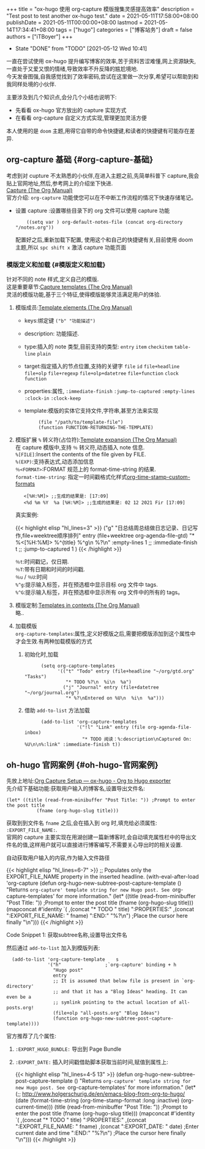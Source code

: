 +++
title = "ox-hugo 使用 org-capture 模版搜集灵感提高效率"
description = "Test post to test another ox-hugo test."
date = 2021-05-11T17:58:00+08:00
publishDate = 2021-05-11T00:00:00+08:00
lastmod = 2021-05-14T17:34:41+08:00
tags = ["hugo"]
categories = ["博客站务"]
draft = false
authors = ["iTBoyer"]
+++

-   State "DONE"       from "TODO"       <span class="timestamp-wrapper"><span class="timestamp">[2021-05-12 Wed 10:41]</span></span>

一直在尝试使用 ox-hugo 提升编写博客的效率,苦于资料苦涩难懂,网上资源缺失,一直处于又爱又恨的情绪,导致效率不升反降的尴尬境地.  
今天发奋图强,自我感觉找到了效率密码,尝试在这里做一次分享,希望可以帮助到和我同样处境的小伙伴.  

主要涉及到几个知识点,会分几个小结也说明下:  

-   先看看 ox-hugo 官方放出的 capture 实现方式
-   在看看 org-capture 自定义方式实现,管理更加灵活方便

本人使用的是 `doom` 主题,用得它自带的命令快捷键,和读者的快捷键有可能存在差异.  


## org-capture 基础 {#org-capture-基础}

考虑到对 cupture 不太熟悉的小伙伴,在进入主题之前,先简单科普下 capture,我会贴上官网地址,然后,参考网上的介绍坐下快进.  
[Capture (The Org Manual)](https://orgmode.org/manual/Capture.html#Capture)  
官方介绍: `org-capture` 功能使您可以在不中断工作流程的情况下快速存储笔记。  

-   设置 capture :设置哪些目录下的 org 文件可以使用 capture 功能  
    
    ```elisp
        ((setq var ) org-default-notes-file (concat org-directory "/notes.org"))
    ```
    
    配置好之后,重新加载下配置,    使用这个和自己的快捷键有关,目前使用 doom 主题,所以 `spc shift x` 激活 capture 功能页面


### 模版定义和加载 {#模版定义和加载}

针对不同的 note 样式,定义自己的模版.  
这是重要章节:[Capture templates (The Org Manual)](https://orgmode.org/manual/Capture-templates.html#Capture-templates)  
灵活的模版功能,基于三个特征,使得模版能够灵活满足用户的体验.  

1.  模版成员:[Template elements (The Org Manual)](https://orgmode.org/manual/Template-elements.html#Template-elements)  
    -   keys:绑定键 `("b" "功能描述")`
    -   description: 功能描述.
    -   type:插入的 note 类型,目前支持的类型: `entry`  `item` `checkitem` `table-line` `plain`
    -   target:指定插入的节点位置,支持的关键字 `file` `id` `file+headline` `file+olp` `file+regexp` `file+olp+datetree` `file+function` `clock` `function`
    -   properties:属性, `:immediate-finish` `:jump-to-captured` `:empty-lines` `:clock-in` `:clock-keep`
    -   template:模版的实体它支持文件,字符串,甚至方法来实现  
        
        ```elisp
             (file "/path/to/template-file")
             (function FUNCTION-RETURNING-THE-TEMPLATE)
        ```
2.  模版扩展 `%` 转义符(占位符):[Template expansion (The Org Manual)](https://orgmode.org/manual/Template-expansion.html#Template-expansion)  
    在 capture 模版中,支持 `％` 转义符,动态插入 note 信息.  
    `%[FILE]`:Insert the contents of the file given by FILE.  
    `%(EXP)`:支持表达式,动态添加信息  
    `％<FORMAT>`:FORMAT 规范上的 format-time-string 的结果.  
       `format-time-string`: 指定一时间戳格式化样式[org-time-stamp-custom-formats](https://stackoverflow.com/questions/23218316/org-mode-org-time-stamp-custom-formats-shows-midnight-time)  
    
    ```elisp
       <[%H:%M]> ;;生成的结果是: [17:09]
       <%d %m %Y  %a [%H:%M]> ;;生成的结果是: 02 12 2021 Fir [17:09]
    ```
    
    真实案例:  
    
    {{< highlight elisp "hl_lines=3" >}}
       ("g" "日总结周总结做日志记录、日记写作,file+weektree顺序排列"
                      entry (file+weektree org-agenda-file-gtd)
                      "* %<[%H:%M]> %^{title} %^g\n %?\n"
                      :empty-lines 1
                      ;; :immediate-finish t
                      ;; :jump-to-captured 1
                      )
    {{< /highlight >}}
    
    `％t`:时间戳记，仅日期.  
    `％T`:带有日期和时间的时间戳.  
    `％u` / `％U`:时间  
    `%^g`:提示输入标签，并在预选框中显示目标 org 文件中 tags.  
    `%^G`:提示输入标签，并在预选框中显示所有 org 文件中的所有的 tags。
3.  模版定制:[Templates in contexts (The Org Manual)](https://orgmode.org/manual/Templates-in-contexts.html#Templates-in-contexts)  
    略..
4.  加载模版  
    `org-capture-templates`:属性,定义好模版之后,需要把模版添加到这个属性中才会生效.有两种加载模版的方式  
    1.  初始化时,加载  
        
        ```elisp
              (setq org-capture-templates
                    '(("t" "Todo" entry (file+headline "~/org/gtd.org" "Tasks")
                       "* TODO %?\n  %i\n  %a")
                      ("j" "Journal" entry (file+datetree "~/org/journal.org")
                       "* %?\nEntered on %U\n  %i\n  %a")))
        ```
    2.  借助 `add-to-list` 方法加载  
        
        ```elisp
              (add-to-list 'org-capture-templates
                           '("!l" "Link" entry (file org-agenda-file-inbox)
                             "* TODO 阅读：%:description\nCaptured On: %U\n\n%:link" :immediate-finish t))
        ```


## oh-hugo 官网案例 {#oh-hugo-官网案例}

先放上地址:[Org Capture Setup — ox-hugo - Org to Hugo exporter](https://ox-hugo.scripter.co/doc/org-capture-setup/)  
先介绍下基础功能:获取用户输入的博客名,设置导出文件名:  

```elisp
(let* ((title (read-from-minibuffer "Post Title: ")) ;Prompt to enter the post title
           (fname (org-hugo-slug title)))
```

获取到到文件名 `fname` 之后,会在插入到 org 时,填充给必须属性: `:EXPORT_FILE_NAME:`.  
官网的 capture 主要实现在用湖创建一篇新博客时,会自动填充属性栏中的导出文件名的值,这样用户就可以直接进行博客编写,不需要关心导出时的相关设置.  

自动获取用户输入的内容,作为输入文件路径  

{{< highlight elisp "hl_lines=6-7" >}}
;; Populates only the EXPORT_FILE_NAME property in the inserted headline.
(with-eval-after-load 'org-capture
  (defun org-hugo-new-subtree-post-capture-template ()
    "Returns `org-capture' template string for new Hugo post.
See `org-capture-templates' for more information."
    (let* ((title (read-from-minibuffer "Post Title: ")) ;Prompt to enter the post title
           (fname (org-hugo-slug title)))
      (mapconcat #'identity
                 `(
                   ,(concat "* TODO " title)
                   ":PROPERTIES:"
                   ,(concat ":EXPORT_FILE_NAME: " fname)
                   ":END:"
                   "%?\n")          ;Place the cursor here finally
                 "\n")))
{{< /highlight >}}


<div class="src-block-caption">
  <span class="src-block-number">Code Snippet 1</span>:
  获取subtree名称,设置导出文件名
</div>

然后通过 `add-to-list` 加入到模版列表:  

```elisp
  (add-to-list 'org-capture-template    s
               '("h"                ;`org-capture' binding + h
                 "Hugo post"
                 entry
                 ;; It is assumed that below file is present in `org-directory'
                 ;; and that it has a "Blog Ideas" heading. It can even be a
                 ;; symlink pointing to the actual location of all-posts.org!
                 (file+olp "all-posts.org" "Blog Ideas")
                 (function org-hugo-new-subtree-post-capture-template))))
```

官方推荐了几个属性:  

1.  `:EXPORT_HUGO_BUNDLE:` 导出到 Page Bundle
2.  `:EXPORT_DATE:` 插入时间戳借助脚本获取当前时间,赋值到属性上:  
    
    {{< highlight elisp "hl_lines=4-5 13" >}}
       (defun org-hugo-new-subtree-post-capture-template ()
         "Returns `org-capture' template string for new Hugo post.
       See `org-capture-templates' for more information."
         (let* (;; http://www.holgerschurig.de/en/emacs-blog-from-org-to-hugo/
                (date (format-time-string (org-time-stamp-format :long :inactive) (org-current-time)))
                (title (read-from-minibuffer "Post Title: ")) ;Prompt to enter the post title
                (fname (org-hugo-slug title)))
           (mapconcat #'identity
                      `(
                        ,(concat "* TODO " title)
                        ":PROPERTIES:"
                        ,(concat ":EXPORT_FILE_NAME: " fname)
                        ,(concat ":EXPORT_DATE: " date) ;Enter current date and time
                        ":END:"
                        "%?\n")                ;Place the cursor here finally
                      "\n")))
    {{< /highlight >}}
